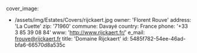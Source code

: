 cover_image:
  - /assets/img/Estates/Covers/rijckaert.jpg
owner: 'Florent Rouve'
address: 'La Cuette'
zip: '71960'
commune: Davayé
country: France
phone: '+33 3 85 39 08 84'
www: 'http://www.rijckaert.fr/'
e_mail: frouve@rijckaert.fr
title: 'Domaine Rijckaert'
id: 5485f782-54ee-46ad-bfa6-66570d8a535c
